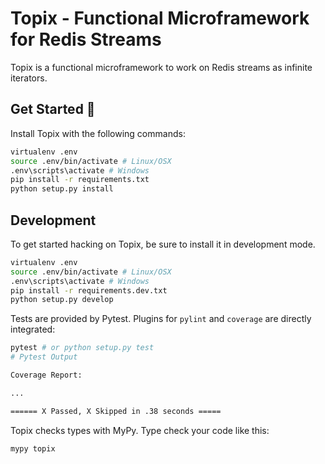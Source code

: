 Topix - Functional Microframework for Redis Streams
=======

Topix is a functional microframework to work on Redis streams as infinite iterators.

## Get Started 🚀

Install Topix with the following commands:

```bash
virtualenv .env
source .env/bin/activate # Linux/OSX
.env\scripts\activate # Windows
pip install -r requirements.txt
python setup.py install

```


## Development

To get started hacking on Topix, be sure to install it in development mode.

```bash
virtualenv .env
source .env/bin/activate # Linux/OSX
.env\scripts\activate # Windows
pip install -r requirements.dev.txt
python setup.py develop
```

Tests are provided by Pytest. Plugins for `pylint` and `coverage` are directly integrated:

```bash
pytest # or python setup.py test
# Pytest Output

Coverage Report:

...

====== X Passed, X Skipped in .38 seconds =====
```


Topix checks types with MyPy. Type check your code like this:

```bash
mypy topix
```
